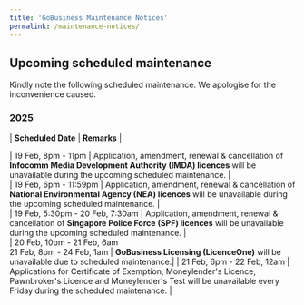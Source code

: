 ```yaml
---
title: 'GoBusiness Maintenance Notices'
permalink: /maintenance-notices/
---
```


## Upcoming scheduled maintenance

Kindly note the following scheduled maintenance. We apologise for the inconvenience caused. 


### 2025 

| **Scheduled Date** | **Remarks** |  


| 19 Feb, 8pm - 11pm | Application, amendment, renewal & cancellation of **Infocomm Media Development Authority (IMDA) licences** will be unavailable during the upcoming scheduled maintenance. |   
| 19 Feb, 6pm - 11:59pm | Application, amendment, renewal & cancellation of **National Environmental Agency (NEA) licences** will be unavailable during the upcoming scheduled maintenance. |       
| 19 Feb, 5:30pm - 20 Feb, 7:30am | Application, amendment, renewal & cancellation of **Singapore Police Force (SPF) licences** will be unavailable during the upcoming scheduled maintenance. |     
| 20 Feb, 10pm - 21 Feb, 6am<br>21 Feb, 8pm - 24 Feb, 1am | **GoBusiness Licensing (LicenceOne)** will be unavailable due to scheduled maintenance.| 
| 21 Feb, 6pm - 22 Feb, 12am | Applications for Certificate of Exemption, Moneylender's Licence, Pawnbroker's Licence and Moneylender's Test will be unavailable every Friday during the scheduled maintenance. |    



<script src="/jquery/jquery.min.js"></script> <script src="/jquery/resize-tables.js"></script>
